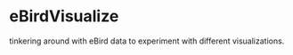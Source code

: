 eBirdVisualize
==============

tinkering around with eBird data to experiment with different visualizations.
